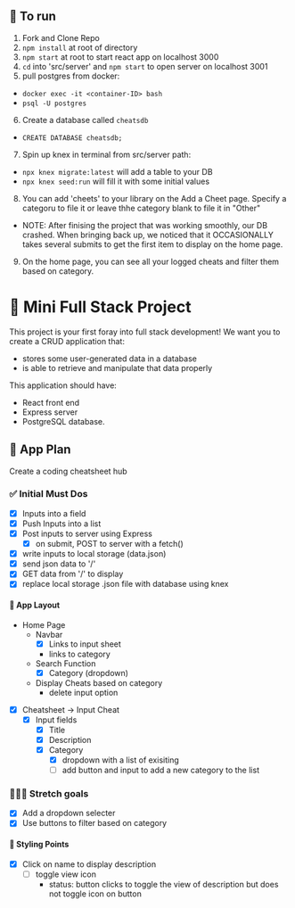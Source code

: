 ##  💽 To run

1. Fork and Clone Repo
2. `npm install` at root of directory
3. `npm start` at root to start react app on localhost 3000
4. `cd` into 'src/server' and `npm start` to open server on localhost 3001
5.  pull postgres from docker:
  -  `docker exec -it <container-ID> bash`
  -  `psql -U postgres`
6. Create a database called `cheatsdb`
  - `CREATE DATABASE cheatsdb;`
7. Spin up knex in terminal from src/server path:
  - `npx knex migrate:latest` will add a table to your DB
  - ` npx knex seed:run ` will fill it with some initial values
8. You can add 'cheets' to your library on the Add a Cheet page. Specify a categoru to file it or leave thhe category blank to file it in "Other"
  - NOTE: After finising the project that was working smoothly, our DB crashed. When bringing back up, we noticed that it OCCASIONALLY takes several submits to get the first item to display on the home page.
9. On the home page, you can see all your logged cheats and filter them based on category.

# 🥞 Mini Full Stack Project
This project is your first foray into full stack development!
We want you to create a CRUD application that:
- stores some user-generated data in a database
- is able to retrieve and manipulate that data properly


This application should have:
- React front end
- Express server
- PostgreSQL database.

## 🧀 App Plan

Create a coding cheatsheet hub

### ✅ Initial Must Dos
- [X] Inputs into a field
- [X] Push Inputs into a list
- [X] Post inputs to server using Express
    - [X] on submit, POST to server with a fetch()
- [X] write inputs to local storage (data.json)
- [X] send json data to '/'
- [X] GET data from '/' to display
- [X] replace local storage .json file with database using knex

#### 📱 App Layout
- Home Page
  - Navbar
    - [X] Links to input sheet
    - links to category
  - Search Function
    - [X] Category (dropdown)
  - Display Cheats based on category
    - delete input option

- [X] Cheatsheet -> Input Cheat
  - [X] Input fields
    - [X] Title
    - [X] Description
    - [X] Category
      - [X] dropdown with a list of exisiting
      - [ ] add button and input to add a new category to the list

### 🏋🏼‍♀️ Stretch goals
- [X] Add a dropdown selecter
- [X] Use buttons to filter based on category

#### 💄 Styling Points
- [X] Click on name to display description
  - [ ] toggle view icon
    - status: button clicks to toggle the view of description but does not toggle icon on button